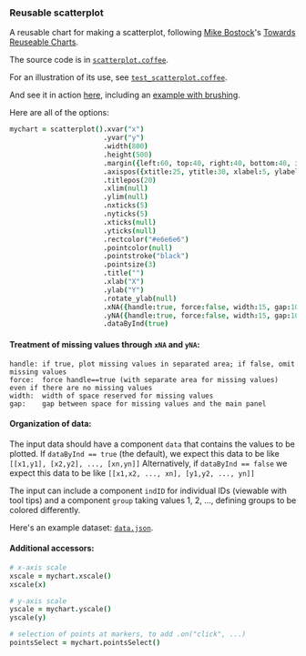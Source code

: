 ### Reusable scatterplot

A reusable chart for making a scatterplot,
following
[Mike Bostock](http://bost.ocks.org/mike)'s
[Towards Reuseable Charts](http://bost.ocks.org/mike/chart/).

The source code is in [`scatterplot.coffee`](https://github.com/kbroman/d3panels/blob/master/src/scatterplot.coffee).

For an illustration of its use, see [`test_scatterplot.coffee`](https://github.com/kbroman/d3panels/blob/master/test/scatterplot/test_scatterplot.coffee).

And see it in action
[here](http://kbroman.org/d3panels/assets/scatterplot/test),
including an [example with brushing](http://kbroman.org/d3panels/assets/scatterplot/test/index.html#ex2).

Here are all of the options:

```coffeescript
mychart = scatterplot().xvar("x")                                               # variable containing x-coordinate
                       .yvar("y")                                               # variable containing y-coordinate
                       .width(800)                                              # internal width of chart
                       .height(500)                                             # internal height
                       .margin({left:60, top:40, right:40, bottom:40, inner:5}) # margins
                       .axispos({xtitle:25, ytitle:30, xlabel:5, ylabel:5})     # spacing for axis titles and labels
                       .titlepos(20)                                            # spacing for panel title
                       .xlim(null)                                              # x-axis limits
                       .ylim(null)                                              # y-axis limits
                       .nxticks(5)                                              # no. x-axis ticks
                       .nyticks(5)                                              # no. y-axis ticks
                       .xticks(null)                                            # locations of x-axis ticks
                       .yticks(null)                                            # locations of y-axis ticks
                       .rectcolor("#e6e6e6")                                    # background rectangle color
                       .pointcolor(null)                                        # color for points
                       .pointstroke("black")                                    # stroke color for points
                       .pointsize(3)                                            # radius of points at markers
                       .title("")                                               # panel title
                       .xlab("X")                                               # x-axis label
                       .ylab("Y")                                               # y-axis label
                       .rotate_ylab(null)                                       # rotate y-axis label
                       .xNA({handle:true, force:false, width:15, gap:10})       # treatment of missing x values
                       .yNA({handle:true, force:false, width:15, gap:10})       # treatment of missing y values
                       .dataByInd(true)                                         # is data organized by individual?
```

#### Treatment of missing values through `xNA` and `yNA`:

    handle: if true, plot missing values in separated area; if false, omit missing values
    force:  force handle==true (with separate area for missing values) even if there are no missing values
    width:  width of space reserved for missing values
    gap:    gap between space for missing values and the main panel

#### Organization of data:

The input data should have a component `data` that contains the
values to be plotted.  If `dataByInd == true` (the default), we
expect this data to be like `[[x1,y1], [x2,y2], ..., [xn,yn]]`
Alternatively, if `dataByInd == false` we expect this data to be
like `[[x1,x2, ..., xn], [y1,y2, ..., yn]]`

The input can include a component `indID` for individual IDs
(viewable with tool tips) and a component `group` taking values 1,
2, ..., defining groups to be colored differently.

Here's an example dataset: [`data.json`](http://kbroman.org/d3panels/assets/scatterplot/test/data.json).


#### Additional accessors:

```coffeescript
# x-axis scale
xscale = mychart.xscale()
xscale(x)

# y-axis scale
yscale = mychart.yscale()
yscale(y)

# selection of points at markers, to add .on("click", ...)
pointsSelect = mychart.pointsSelect()
```
